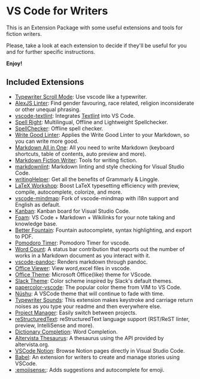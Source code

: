 # VS Code for Writers

This is an Extension Package with some useful extensions and tools for fiction writers.

Please, take a look at each extension to decide if they'll be useful for you and for further specific instructions.

**Enjoy!**

## Included Extensions

* [Typewriter Scroll Mode](https://marketplace.visualstudio.com/items?itemName=andyhuzhill.typewriterscrollmode): Use vscode like a typewriter.
* [AlexJS Linter](https://marketplace.visualstudio.com/items?itemName=TLahmann.alex-linter): Find gender favouring, race related, religion inconsiderate or other unequal phrasing.
* [vscode-textlint](https://marketplace.visualstudio.com/items?itemName=taichi.vscode-textlint): Integrates [Textlint](https://textlint.github.io/) into VS Code.
* [Spell Right](https://marketplace.visualstudio.com/items?itemName=ban.spellright): Multilingual, Offline and Lightweight Spellchecker.
* [SpellChecker](https://marketplace.visualstudio.com/items?itemName=swyphcosmo.spellchecker): Offline spell checker.
* [Write Good Linter](https://marketplace.visualstudio.com/items?itemName=travisthetechie.write-good-linter): Applies the Write Good Linter to your Markdown, so you can write more good.
* [Markdown All in One](https://marketplace.visualstudio.com/items?itemName=yzhang.markdown-all-in-one): All you need to write Markdown (keyboard shortcuts, table of contents, auto preview and more).
* [Markdown Fiction Writer](https://marketplace.visualstudio.com/items?itemName=vsc-zoctarine.markdown-fiction-writer): Tools for writing fiction.
* [markdownlint](https://marketplace.visualstudio.com/items?itemName=DavidAnson.vscode-markdownlint): Markdown linting and style checking for Visual Studio Code.
* [writingHelper](https://marketplace.visualstudio.com/items?itemName=istarwyh.writinghelper): Get all the benefits of Grammarly & Linggle.
* [LaTeX Workshop](https://marketplace.visualstudio.com/items?itemName=james-yu.latex-workshop): Boost LaTeX typesetting efficiency with preview, compile, autocomplete, colorize, and more.
* [vscode-mindmap](https://marketplace.visualstudio.com/items?itemName=pmcxs.vscode-mindmap): Fork of vscode-mindmap with i18n support and English as default.
* [Kanban](https://marketplace.visualstudio.com/items?itemName=mkloubert.vscode-kanban): Kanban board for Visual Studio Code.
* [Foam](https://marketplace.visualstudio.com/items?itemName=foam.foam-vscode): VS Code + Markdown + Wikilinks for your note taking and knowledge base.
* [Better Fountain](https://marketplace.visualstudio.com/items?itemName=piersdeseilligny.betterfountain): Fountain autocomplete, syntax highlighting, and export to PDF.
* [Pomodoro Timer](https://marketplace.visualstudio.com/items?itemName=lkytal.pomodoro): Pomodoro Timer for vscode.
* [Word Count](https://marketplace.visualstudio.com/items?itemName=ms-vscode.wordcount): A status bar contribution that reports out the number of works in a Markdown document as you interact with it.
* [vscode-pandoc](https://marketplace.visualstudio.com/items?itemName=dougfinke.vscode-pandoc): Renders markdown through pandoc.
* [Office Viewer](https://marketplace.visualstudio.com/items?itemName=cweijan.vscode-office): View word,excel files in vscode.
* [Office Theme](https://marketplace.visualstudio.com/items?itemName=huacat.office-theme): Microsoft Office(like) theme for VScode.
* [Slack Theme](https://marketplace.visualstudio.com/items?itemName=felipe-mendes.slack-theme): Color scheme inspired by Slack's default themes.
* [papercolor-vscode](https://marketplace.visualstudio.com/items?itemName=rozbo.papercolor-vscode): The popular color theme from VIM to VS Code.
* [Nüshu](https://marketplace.visualstudio.com/items?itemName=wheredoesyourmindgo.nushu-vscode-theme): A VSCode theme that will continue to fade with time.
* [Typewriter Sounds](https://marketplace.visualstudio.com/items?itemName=timreilly.typewriter-sounds): This extension makes keystroke and carriage return noises as you type your readme and then everywhere else.
* [Project Manager](https://marketplace.visualstudio.com/items?itemName=alefragnani.project-manager): Easily switch between projects.
* [reStructuredText](https://marketplace.visualstudio.com/items?itemName=lextudio.restructuredtext): reStructuredText language support (RST/ReST linter, preview, IntelliSense and more).
* [Dictionary Completion](https://marketplace.visualstudio.com/items?itemName=yzhang.dictionary-completion): Word Completion.
* [Altervista Thesaurus](https://marketplace.visualstudio.com/items?itemName=brunnerh.altervista-thesaurus): A thesaurus using the API provided by altervista.org.
* [VSCode Notion](https://marketplace.visualstudio.com/items?itemName=frenco.vscode-notion): Browse Notion pages directly in Visual Studio Code.
* [Babel](https://marketplace.visualstudio.com/items?itemName=wmorellato.babel): An extension for writers to create and manage stories using VSCode.
* [:emojisense:](https://marketplace.visualstudio.com/items?itemName=bierner.emojisense): Adds suggestions and autocomplete for emoji.
